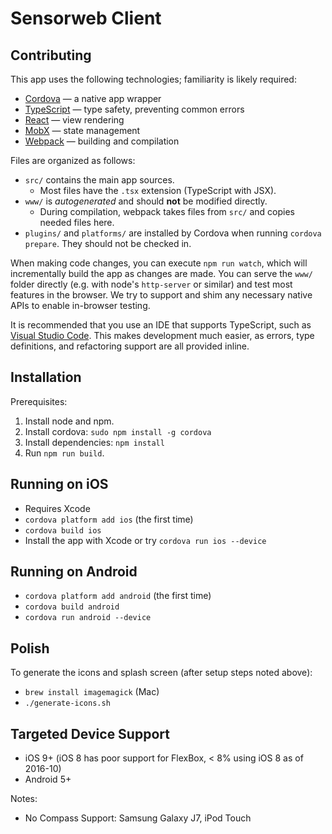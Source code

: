 # Sensorweb Client

## Contributing

This app uses the following technologies; familiarity is likely required:

- [Cordova](https://cordova.apache.org) — a native app wrapper
- [TypeScript](http://typescriptlang.org) — type safety, preventing common errors
- [React](https://facebook.github.io/react/) — view rendering
- [MobX](https://github.com/mobxjs/mobx/blob/master/README.md) — state management
- [Webpack](https://webpack.github.io) — building and compilation

Files are organized as follows:

- `src/` contains the main app sources.
  - Most files have the `.tsx` extension (TypeScript with JSX).
- `www/` is *autogenerated* and should **not** be modified directly.
  - During compilation, webpack takes files from `src/` and copies needed files here.
- `plugins/` and `platforms/` are installed by Cordova when running `cordova prepare`.
  They should not be checked in.

When making code changes, you can execute `npm run watch`, which will incrementally
build the app as changes are made. You can serve the `www/` folder directly (e.g.
with node's `http-server` or similar) and test most features in the browser.
We try to support and shim any necessary native APIs to enable in-browser testing.

It is recommended that you use an IDE that supports TypeScript, such as
[Visual Studio Code](http://code.visualstudio.com/). This makes development much easier,
as errors, type definitions, and refactoring support are all provided inline.

## Installation

Prerequisites:

1. Install node and npm.
2. Install cordova: `sudo npm install -g cordova`
3. Install dependencies: `npm install`
4. Run `npm run build`.

## Running on iOS

- Requires Xcode
- `cordova platform add ios` (the first time)
- `cordova build ios`
- Install the app with Xcode or try `cordova run ios --device`

## Running on Android

- `cordova platform add android` (the first time)
- `cordova build android`
- `cordova run android --device`

## Polish

To generate the icons and splash screen (after setup steps noted above):

- `brew install imagemagick` (Mac)
- `./generate-icons.sh`

## Targeted Device Support

- iOS 9+ (iOS 8 has poor support for FlexBox, < 8% using iOS 8 as of 2016-10)
- Android 5+

Notes:

- No Compass Support: Samsung Galaxy J7, iPod Touch
